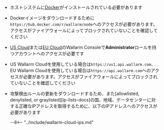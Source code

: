 * ホストシステムに[Docker](https://docs.docker.com/engine/install/)がインストールされている必要があります
* Dockerイメージをダウンロードするために`https://hub.docker.com/r/wallarm/node`へのアクセスが必要があります。アクセスがファイアウォールによってブロックされていないことを確認してください
* [US Cloud](https://us1.my.wallarm.com/)または[EU Cloud](https://my.wallarm.com/)のWallarm Consoleで**Administrator**ロールを持つアカウントへのアクセスが必要です
* US Wallarm Cloudを使用している場合は`https://us1.api.wallarm.com`、EU Wallarm Cloudを使用している場合は`https://api.wallarm.com`へのアクセスが必要があります。アクセスがファイアウォールによってブロックされていないことを確認してください
* 攻撃検出ルールの更新をダウンロードするため、また[allowlisted, denylisted, or graylisted][ip-lists-docs]の国、地域、データセンターに対する正確なIPアドレスを取得するために、以下のIPアドレスへのアクセスが必要があります

    --8<-- "../include/wallarm-cloud-ips.md"